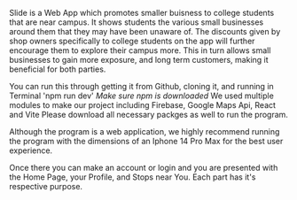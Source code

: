 Slide is a Web App which promotes smaller buisness to college students that are near campus. It shows students the various small businesses around them that they may have been unaware of. The discounts given by shop owners specifically to college students on the app will further encourage them to explore their campus more. This in turn allows small businesses to gain more exposure, and long term customers, making it beneficial for both parties.

You can run this through getting it from Github, cloning it, and running in Terminal 'npm run dev'
*Make sure npm is downloaded* 
We used multiple modules to make our project including Firebase, Google Maps Api, React and Vite
Please download all necessary packges as well to run the program.

Although the program is a web application, we highly recommend running the program with the dimensions of an Iphone 14 Pro Max for the best user experience.

Once there you can make an account or login and you are presented with the Home Page, your Profile, and 
Stops near You. Each part has it's respective purpose. 


